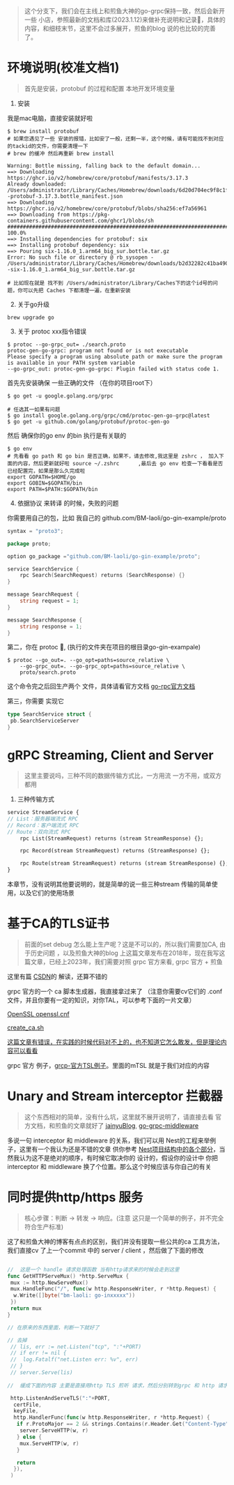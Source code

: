 > 这个分支下，我们会在主线上和煎鱼大神的go-grpc保持一致，然后会新开一些 小店，参照最新的文档和库(2023.1.12)来做补充说明和记录📝，具体的内容，和细枝末节，这里不会过多展开，煎鱼的blog 说的也比较的完善了。

# 环境说明(校准文档1)

> 首先是安装，protobuf 的过程和配置 本地开发环境变量

1. 安装

我是mac电脑，直接安装就好啦

```shell
$ brew install protobuf 
# 如果您遇见了一些 安装的报错，比如安了一般，还剩一半，这个时候，请有可能找不到对应的tackid的文件，你需要清理一下
# brew 的缓冲 然后再重新 brew install 

Warning: Bottle missing, falling back to the default domain...
==> Downloading https://ghcr.io/v2/homebrew/core/protobuf/manifests/3.17.3
Already downloaded: /Users/administrator/Library/Caches/Homebrew/downloads/6d20d704ec9f8c1fe7646d23a2e0e96e28c081140c98ef75911b36eae4e91f6f--protobuf-3.17.3.bottle_manifest.json
==> Downloading https://ghcr.io/v2/homebrew/core/protobuf/blobs/sha256:ef7a56961
==> Downloading from https://pkg-containers.githubusercontent.com/ghcr1/blobs/sh
######################################################################## 100.0%
==> Installing dependencies for protobuf: six
==> Installing protobuf dependency: six
==> Pouring six-1.16.0_1.arm64_big_sur.bottle.tar.gz
Error: No such file or directory @ rb_sysopen - /Users/administrator/Library/Caches/Homebrew/downloads/b2d32282c41ba4907220501baebea0c80fcc339a9b91684245d54261c17360b0--six-1.16.0_1.arm64_big_sur.bottle.tar.gz

# 比如现在就是 找不到 /Users/administrator/Library/Caches下的这个id号的问题，你可以先把 Caches 下都清理一遍，在重新安装
```

2. 关于go升级

```shell
brew upgrade go
```

3. 关于 protoc xxx指令错误

```shell
$ protoc --go-grpc_out= ./search.proto 
protoc-gen-go-grpc: program not found or is not executable
Please specify a program using absolute path or make sure the program is available in your PATH system variable
--go-grpc_out: protoc-gen-go-grpc: Plugin failed with status code 1.

```

首先先安装确保 一些正确的文件 （在你的项目root下）

```shell
$ go get -u google.golang.org/grpc

# 任选其一如果有问题
$ go install google.golang.org/grpc/cmd/protoc-gen-go-grpc@latest
$ go get -u github.com/golang/protobuf/protoc-gen-go

```

然后 确保你的go env 的bin 执行是有关联的

```shell
$ go env 
# 先看看 go path 和 go bin 是否正确，如果不，请去修改,我这里是 zshrc ， 加入下面的内容，然后更新就好啦 source ~/.zshrc      ,最后去 go env 检查一下看看是否已经配置完，如果是那么久完成啦
export GOPATH=$HOME/go
export GOBIN=$GOPATH/bin
export PATH=$PATH:$GOPATH/bin

```

4. 依据协议 来转译 的时候，失败的问题

你需要用自己的包，比如 我自己的 github.com/BM-laoli/go-gin-example/proto

```go
syntax = "proto3";

package proto;

option go_package ="github.com/BM-laoli/go-gin-example/proto";

service SearchService {
    rpc Search(SearchRequest) returns (SearchResponse) {}
}

message SearchRequest {
    string request = 1;
}

message SearchResponse {
    string response = 1;
}

```

第二，你在 protoc 🔧, (执行的文件夹在项目的根目录go-gin-exampale)

```shell
$ protoc --go_out=. --go_opt=paths=source_relative \
    --go-grpc_out=. --go-grpc_opt=paths=source_relative \
    proto/search.proto
```

这个命令完之后回生产两个 文件，具体请看官方文档 [go-rpc官方文档](https://grpc.io/docs/languages/go/quickstart/)

第三，你需要 实现它

```go
type SearchService struct {
 pb.SearchServiceServer
}
```

# gRPC Streaming, Client and Server

> 这里主要说吗，三种不同的数据传输方式比，一方用流 一方不用，或双方都用

1. 三种传输方式

```proto
service StreamService {
// List：服务器端流式 RPC
// Record：客户端流式 RPC
// Route：双向流式 RPC
    rpc List(StreamRequest) returns (stream StreamResponse) {};

    rpc Record(stream StreamRequest) returns (StreamResponse) {};

    rpc Route(stream StreamRequest) returns (stream StreamResponse) {};
}
```

本章节，没有说明其他要说明的，就是简单的说一些三种stream 传输的简单使用，以及它们的使用场景

# 基于CA的TLS证书

> 前面的set debug 怎么能上生产呢？这是不可以的，所以我们需要加CA, 由于历史问题 ，以及煎鱼大神的blog 上这篇文章发布在2018年，现在我写这篇文章，已经上2023年，我们需要对照 grpc 官方来看, grpc 官方 + 煎鱼

这里有篇 [CSDN](https://blog.csdn.net/weixin_41335923/article/details/124250753)的 解读，还算不错的

grpc 官方的一个 ca 脚本生成器，我直接拿过来了 （注意你需要cv它们的 .conf 文件，并且你要有一定的知识，对你TAL，可以参考下面的一片文章）

[OpenSSL openssl.cnf](https://blog.csdn.net/wzfgd/article/details/109805158)

[create_ca.sh](https://github.com/grpc/grpc-go/blob/master/examples/data/x509/create.sh)

[这篇文章有错误，在实践的时候代码对不上的，也不知道它怎么敢发，但是理论内容可以看看](https://blog.csdn.net/scarificed/article/details/126184422)

grpc 官方 例子，[grcp-官方TSL例子](https://github.com/grpc/grpc-go/tree/master/examples/features/encryption)。里面的mTSL 就是于我们对应的内容

# Unary and Stream interceptor 拦截器
>
> 这个东西相对的简单，没有什么坑，这里就不展开说明了，请直接去看 官方文档，和煎鱼的文章就好了
[jainyuBlog](https://eddycjy.com/posts/go/grpc/2018-10-10-interceptor/),  [go-grpc-middleware](https://github.com/grpc-ecosystem/go-grpc-middleware)

多说一句 interceptor 和 middleware 的关系，我们可以用 Nest的工程来举例子，这里有一个我认为还是不错的文章 供你参考 [Nest项目结构中的各个部分](https://blog.csdn.net/lxy869718069/article/details/103960790)，当然我认为这不是绝对的顺序，有时候它取决你的 设计的，假设你的设计中  你把 interceptor 和 middleware 换了个位置。那么这个时候应该与你自己的有关

# 同时提供http/https 服务

> 核心步骤：判断 -> 转发 -> 响应。(注意 这只是一个简单的例子，并不完全符合生产标准)

这了和煎鱼大神的博客有点点的区别，我们并没有提取一些公共的ca 工具方法，我们直接cv 了上一个commit 中的  server / client ，然后做了下面的修改

```go

//  这是一个 handle 请求处理函数 当有http请求来的时候会走到这里
func GetHTTPServeMux() *http.ServeMux {
 mux := http.NewServeMux()
 mux.HandleFunc("/", func(w http.ResponseWriter, r *http.Request) {
  w.Write([]byte("bm-laoli: go-inxxxxx"))
 })
 return mux
}

// 在原来的东西里面，判断一下就好了

// 去掉 
 // lis, err := net.Listen("tcp", ":"+PORT)
 // if err != nil {
 //  log.Fatalf("net.Listen err: %v", err)
 // }
 // server.Serve(lis)
 
//  缓成下面的内容 主要是直接用http TLS 煎听 请求，然后分别转到grpc 和 http 请求上

 http.ListenAndServeTLS(":"+PORT,
  certFile,
  keyFile,
  http.HandlerFunc(func(w http.ResponseWriter, r *http.Request) {
   if r.ProtoMajor == 2 && strings.Contains(r.Header.Get("Content-Type"), "application/grpc") {
    server.ServeHTTP(w, r)
   } else {
    mux.ServeHTTP(w, r)
   }

   return
  }),
 )
```
